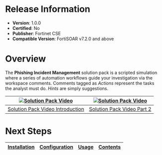 # Release Information

- **Version**:  1.0.0
- **Certified**: No
- **Publisher**: Fortinet CSE
- **Compatible Version**: FortiSOAR v7.2.0 and above

# Overview

The **Phishing Incident Management** solution pack is a scripted simulation where a series of automation workflows guide your investigation via the workspace comments. Comments tagged as *Actions* represent the tasks the analyst must do. *Hints* are simply suggestions.

| [![Solution Pack Video](https://img.youtube.com/vi/eQ0G_Tgr_4M/0.jpg)](https://www.youtube.com/embed/eQ0G_Tgr_4M) | [![Solution Pack Video](https://img.youtube.com/vi/nO4wxCDoxd0/0.jpg)](https://www.youtube.com/embed/nO4wxCDoxd0) |
|:-----------------------------------------------------------------------------------------------------------------:|:-----------------------------------------------------------------------------------------------------------------:|
|                   [Solution Pack Video Introduction](https://www.youtube.com/embed/eQ0G_Tgr_4M)                   |                      [Solution Pack Video Part 2](https://www.youtube.com/embed/nO4wxCDoxd0)                      |

# Next Steps

| [Installation](https://github.com/fortinet-fortisoar/solution-pack-phishing-incident-management/blob/release/1.0.0/docs/setup.md#installation) | [Configuration](https://github.com/fortinet-fortisoar/solution-pack-phishing-incident-management/blob/release/1.0.0/docs/setup.md#configuration) | [Usage](https://github.com/fortinet-fortisoar/solution-pack-phishing-incident-management/blob/release/1.0.0/docs/usage.md) | [Contents](https://github.com/fortinet-fortisoar/solution-pack-phishing-incident-management/blob/release/1.0.0/docs/contents.md) |
|------------------------------------------------------------------------------------------------------------------------------------------|--------------------------------------------------------------------------------------------------------------------------------------------|----------------------------------------------------------------------------------------------------------------------|----------------------------------------------------------------------------------------------------------------------------|